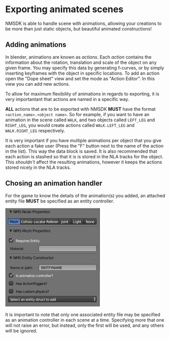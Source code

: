 # Exporting animated scenes

NMSDK is able to handle scene with animations, allowing your creations to be more than just static objects, but beautiful animated constructions!

## Adding animations

In blender, animations are known as *actions*. Each *action* contains the information about the rotation, translation and scale of the object on any given frame. You may specify this data by generating f-curves, or by simply inserting keyframes with the object in specific locations.
To add an action open the "Dope sheet" view and set the mode as "Action Editor". In this view you can add new actions.

To allow for maximum flexibility of animations in regards to exporting, it is very importantant that actions are named in a specific way.

**ALL** actions that are to be exported with NMSDK **MUST** have the format `<action_name>.<object name>`.
So for example, if you want to have an animation in the scene called `WALK`, and two objects called `LEFT_LEG` and `RIGHT_LEG`, you would create actions called `WALK.LEFT_LEG` and `WALK.RIGHT_LEG` respectively.

It is very important if you have multiple animations per object that you give each action a fake user (Press the "F" button next to the name of the action in the list). This way the data block is saved.
It is also recommended that each action is stashed so that it is is stored in the NLA tracks for the object. This *shouldn't* affect the resulting animations, however it keeps the actions stored nicely in the NLA tracks.

## Chosing an animation handler

For the game to know the details of the animation(s) you added, an attached entity file **MUST** be specified as an entity controller.

![anim controller](../../images/anim_controller.png)

It is important to note that only one associated entity file may be specified as an animation controller in each scene at a time. Specifying more that one will not raise an error, but instead, only the first will be used, and any others will be ignored.